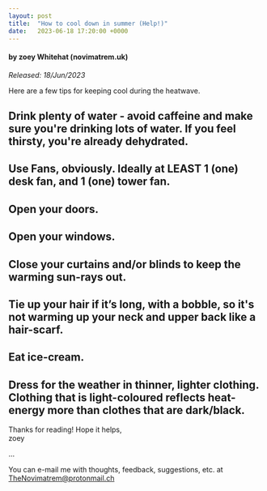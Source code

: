 ```yaml
---
layout: post
title:  "How to cool down in summer (Help!)"
date:   2023-06-18 17:20:00 +0000
---
```

#### by zoey Whitehat (novimatrem.uk)
*Released: 18/Jun/2023*

Here are a few tips for keeping cool during the heatwave.

## Drink plenty of water - avoid caffeine and make sure you're drinking lots of water. If you feel thirsty, you're already dehydrated.

## Use Fans, obviously. Ideally at LEAST 1 (one) desk fan, and 1 (one) tower fan.

## Open your doors.

## Open your windows.

## Close your curtains and/or blinds to keep the warming sun-rays out.

## Tie up your hair if it’s long, with a bobble, so it's not warming up your neck and upper back like a hair-scarf.

## Eat ice-cream.

## Dress for the weather in thinner, lighter clothing. Clothing that is light-coloured reflects heat-energy more than clothes that are dark/black.

Thanks for reading! Hope it helps,<br>
zoey

...

You can e-mail me with thoughts, feedback, suggestions, etc. at [TheNovimatrem@protonmail.ch](mailto:TheNovimatrem@protonmail.ch)

